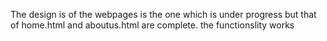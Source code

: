The design is of the webpages is the one which is under progress but that of home.html and aboutus.html are complete. the functionslity works
